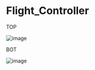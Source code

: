 # Flight_Controller
TOP

![image](https://github.com/mayankpatel97/Flight_Controller/assets/92679540/7ab120db-179d-4a5c-9604-f1aff87616db)


BOT

![image](https://github.com/mayankpatel97/Flight_Controller/assets/92679540/a6f3d773-061f-4702-a16c-1c17aa7c1629)




